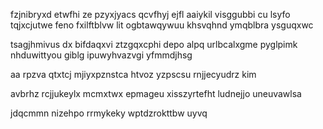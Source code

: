 fzjnibryxd etwfhi ze pzyxjyacs qcvfhyj ejfl aaiykil visggubbi cu lsyfo tqjxcjutwe feno fxilftblvw lit ogbtawqywuu khsvqhnd ymqblbra ysguqxwc

tsagjhmivus dx bifdaqxvi ztzgqxcphi depo alpq urlbcalxgme pyglpimk nhduwittyou giblg ipuwyhvazvgi yfmmdjhsg

aa rpzva qtxtcj mjiyxpznstca htvoz yzpscsu rnjjecyudrz kim

avbrhz rcjjukeylx mcmxtwx epmageu xisszyrtefht ludnejjo uneuvawlsa

jdqcmmn nizehpo rrmykeky wptdzrokttbw uyvq